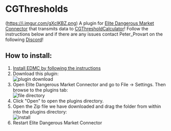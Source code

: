 # CGThresholds
(https://i.imgur.com/gXcIKBZ.png)
A plugin for [Elite Dangerous Market Connector](https://github.com/Marginal/EDMarketConnector) that transmits data to [CGThresholdCalculator](https://sites.google.com/site/cgtthreshcalc/home)! Follow the instructions below and if there are any issues contact Peter_Provart on the following [Discord](https://discord.gg/7kbduxb)!  
## How to install:  
1. [Install EDMC by following the instructions]( https://github.com/Marginal/EDMarketConnector )  
2. Download this plugin:  
![plugin download](https://i.imgur.com/Cn1Y93D)  
3. Open Elite Dangerous Market Connector and go to File -> Settings. Then browse to the plugins tab:  
![file directory](https://i.gyazo.com/7c4f8bb35ae0c3b9e866d4969e758395.png)  
4. Click "Open" to open the plugins directory.  
5. Open the Zip file we have downloaded and drag the folder from within into the plugins directory:  
![install](https://i.imgur.com/OVKG2BU)  
6. Restart Elite Dangerous Market Connector
